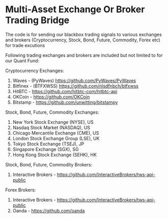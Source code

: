 # Multi-Asset Exchange Or Broker Trading Bridge
The code is for sending our blackbox trading signals to various exchanges and brokers (Cryptocurrency, Stock, Bond, Future, Commodity, Forex etc) for trade excutions

Following trading exchanges and brokers are included but not limited to for our Quant Fund:

Cryptocurrency Exchanges:
  1. Waves - (PyWaves) https://github.com/PyWaves/PyWaves
  2. Bitfinex - (BTFXWSS) https://github.com/nlsdfnbch/btfxwss
  3. HitBTC - https://github.com/hitbtc-com/hitbtc-api
  4. OKCoin - https://github.com/OKCoin
  5. Bitstamp - https://github.com/unwitting/bitstampy
  
Stock, Bond, Future, Commodity Exchanges:
  1. New York Stock Exchange (NYSE), US
  2. Nasdaq Stock Market (NASDAQ), US
  3. Chicago Mercantile Exchange (CME), US
  3. London Stock Exchange Group (LSE), UK
  4. Tokyo Stock Exchange (TSEJ), JP
  5. Singapore Exchange (SGX), SG
  6. Hong Kong Stock Exchange (SEHK), HK

Stock, Bond, Future, Commodity Brokers:
  1. Interactive Brokers - https://github.com/InteractiveBrokers/tws-api-public

Forex Brokers:
  1. Interactive Brokers - https://github.com/InteractiveBrokers/tws-api-public
  2. Oanda - https://github.com/oanda
